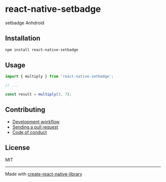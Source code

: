 # react-native-setbadge

setbadge Anhdroid

## Installation


```sh
npm install react-native-setbadge
```


## Usage


```js
import { multiply } from 'react-native-setbadge';

// ...

const result = multiply(3, 7);
```


## Contributing

- [Development workflow](CONTRIBUTING.md#development-workflow)
- [Sending a pull request](CONTRIBUTING.md#sending-a-pull-request)
- [Code of conduct](CODE_OF_CONDUCT.md)

## License

MIT

---

Made with [create-react-native-library](https://github.com/callstack/react-native-builder-bob)
